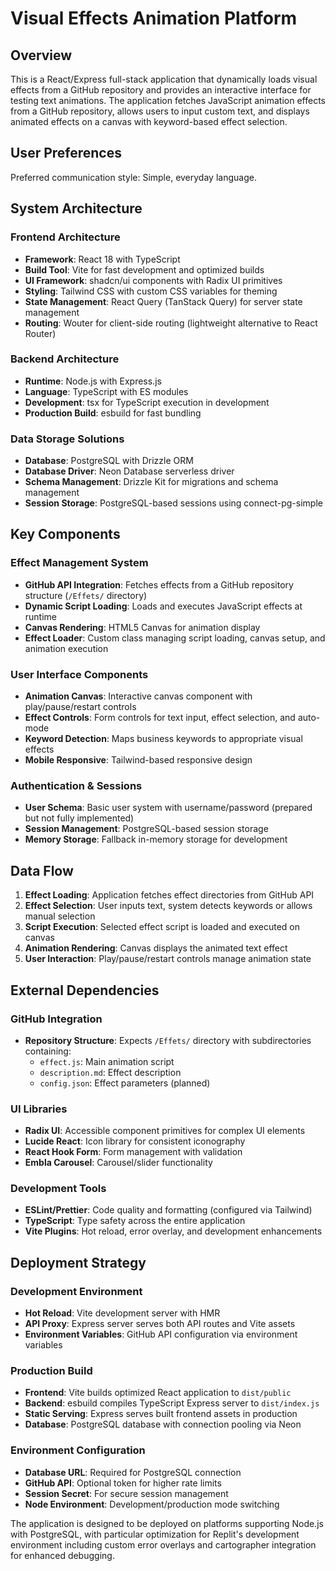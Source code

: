 # Visual Effects Animation Platform

## Overview

This is a React/Express full-stack application that dynamically loads visual effects from a GitHub repository and provides an interactive interface for testing text animations. The application fetches JavaScript animation effects from a GitHub repository, allows users to input custom text, and displays animated effects on a canvas with keyword-based effect selection.

## User Preferences

Preferred communication style: Simple, everyday language.

## System Architecture

### Frontend Architecture
- **Framework**: React 18 with TypeScript
- **Build Tool**: Vite for fast development and optimized builds
- **UI Framework**: shadcn/ui components with Radix UI primitives
- **Styling**: Tailwind CSS with custom CSS variables for theming
- **State Management**: React Query (TanStack Query) for server state management
- **Routing**: Wouter for client-side routing (lightweight alternative to React Router)

### Backend Architecture
- **Runtime**: Node.js with Express.js
- **Language**: TypeScript with ES modules
- **Development**: tsx for TypeScript execution in development
- **Production Build**: esbuild for fast bundling

### Data Storage Solutions
- **Database**: PostgreSQL with Drizzle ORM
- **Database Driver**: Neon Database serverless driver
- **Schema Management**: Drizzle Kit for migrations and schema management
- **Session Storage**: PostgreSQL-based sessions using connect-pg-simple

## Key Components

### Effect Management System
- **GitHub API Integration**: Fetches effects from a GitHub repository structure (`/Effets/` directory)
- **Dynamic Script Loading**: Loads and executes JavaScript effects at runtime
- **Canvas Rendering**: HTML5 Canvas for animation display
- **Effect Loader**: Custom class managing script loading, canvas setup, and animation execution

### User Interface Components
- **Animation Canvas**: Interactive canvas component with play/pause/restart controls
- **Effect Controls**: Form controls for text input, effect selection, and auto-mode
- **Keyword Detection**: Maps business keywords to appropriate visual effects
- **Mobile Responsive**: Tailwind-based responsive design

### Authentication & Sessions
- **User Schema**: Basic user system with username/password (prepared but not fully implemented)
- **Session Management**: PostgreSQL-based session storage
- **Memory Storage**: Fallback in-memory storage for development

## Data Flow

1. **Effect Loading**: Application fetches effect directories from GitHub API
2. **Effect Selection**: User inputs text, system detects keywords or allows manual selection
3. **Script Execution**: Selected effect script is loaded and executed on canvas
4. **Animation Rendering**: Canvas displays the animated text effect
5. **User Interaction**: Play/pause/restart controls manage animation state

## External Dependencies

### GitHub Integration
- **Repository Structure**: Expects `/Effets/` directory with subdirectories containing:
  - `effect.js`: Main animation script
  - `description.md`: Effect description
  - `config.json`: Effect parameters (planned)

### UI Libraries
- **Radix UI**: Accessible component primitives for complex UI elements
- **Lucide React**: Icon library for consistent iconography
- **React Hook Form**: Form management with validation
- **Embla Carousel**: Carousel/slider functionality

### Development Tools
- **ESLint/Prettier**: Code quality and formatting (configured via Tailwind)
- **TypeScript**: Type safety across the entire application
- **Vite Plugins**: Hot reload, error overlay, and development enhancements

## Deployment Strategy

### Development Environment
- **Hot Reload**: Vite development server with HMR
- **API Proxy**: Express server serves both API routes and Vite assets
- **Environment Variables**: GitHub API configuration via environment variables

### Production Build
- **Frontend**: Vite builds optimized React application to `dist/public`
- **Backend**: esbuild compiles TypeScript Express server to `dist/index.js`
- **Static Serving**: Express serves built frontend assets in production
- **Database**: PostgreSQL database with connection pooling via Neon

### Environment Configuration
- **Database URL**: Required for PostgreSQL connection
- **GitHub API**: Optional token for higher rate limits
- **Session Secret**: For secure session management
- **Node Environment**: Development/production mode switching

The application is designed to be deployed on platforms supporting Node.js with PostgreSQL, with particular optimization for Replit's development environment including custom error overlays and cartographer integration for enhanced debugging.